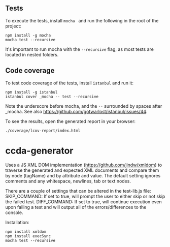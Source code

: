 ## Tests

To execute the tests, install `mocha ` and run the following in the root of
the project:

    npm install -g mocha
    mocha test --recursive

It's important to run mocha with the `--recursive` flag, as most tests are
located in nested folders.


## Code coverage

To test code coverage of the tests, install `istanbul` and run it:

    npm install -g istanbul
    istanbul cover _mocha -- test --recursive

Note the underscore before mocha, and the `--` surrounded by spaces after _mocha.
See also https://github.com/gotwarlost/istanbul/issues/44.

To see the results, open the generated report in your browser:

    ./coverage/lcov-report/index.html



# ccda-generator

Uses a JS XML DOM implementation (https://github.com/jindw/xmldom) to traverse the generated and expected XML documents and compare them by node (tagName) and by attribute and value. The default setting ignores comments and any whitespace, newlines, tab or text nodes. 

There are a couple of settings that can be altered in the test-lib.js file:
	SKIP_COMMAND: If set to true, will prompt the user to either skip or not skip the failed test.
	DIFF_COMMAND: If set to true, will continue execution even upon failing a test and will output all of the errors/differences to the console.


Installation:

	npm install xmldom
	npm install execSync
	mocha test --recursive
